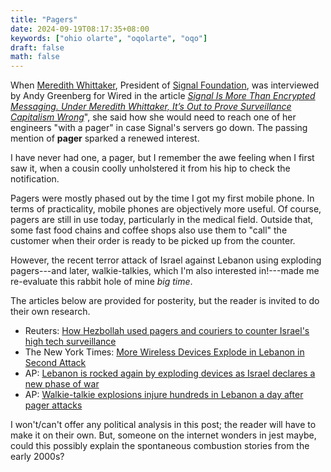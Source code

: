 ```yaml
---
title: "Pagers"
date: 2024-09-19T08:17:35+08:00
keywords: ["ohio olarte", "oqolarte", "oqo"]
draft: false
math: false
---
```


When [Meredith Whittaker](https://mastodon.world/@Mer__edith), President
of [Signal Foundation](https://signal.org/), was interviewed by
Andy Greenberg for Wired in the article
[*Signal Is More Than Encrypted Messaging. Under Meredith Whittaker, It’s Out to Prove Surveillance Capitalism Wrong*](https://www.wired.com/story/meredith-whittaker-signal/)", she said how she would need to reach one of her engineers "with a pager" in case Signal's servers go down.
The passing mention of **pager** sparked a renewed interest.

I have never had one, a pager, but I remember the awe feeling when I
first saw it, when a cousin coolly unholstered it from his hip to check
the notification.

Pagers were mostly phased out by the
time I got my first mobile phone. In terms of practicality, mobile
phones are objectively more useful. Of course, pagers are still in use
today, particularly in the medical field. Outside that, some fast food
chains and coffee shops also use them to "call" the customer when
their order is ready to be picked up from the counter.

However, the recent terror attack of Israel against Lebanon using
exploding pagers---and later, walkie-talkies, which I'm also interested
in!---made me re-evaluate this rabbit hole of mine *big time*.

The articles below are provided for posterity, but the reader is invited
to do their own research.

- Reuters: [How Hezbollah used pagers and couriers to counter Israel's high tech surveillance](https://www.reuters.com/world/middle-east/pagers-drones-how-hezbollah-aims-counter-israels-high-tech-surveillance-2024-07-09/)
- The New York Times: [More Wireless Devices Explode in Lebanon in Second Attack](https://www.nytimes.com/live/2024/09/18/world/israel-hezbollah-gaza-hamas)
- AP: [Lebanon is rocked again by exploding devices as Israel declares a new phase of war](https://apnews.com/article/lebanon-israel-exploding-pagers-hezbollah-syria-ce6af3c2e6de0a0dddfae48634278288)
- AP: [Walkie-talkie explosions injure hundreds in Lebanon a day after pager attacks](https://apnews.com/live/lebanon-syria-pagers-hezbollah-updates)

I won't/can't offer any political analysis in this post; the reader will
have to make it on their own. But, someone on the internet wonders in
jest maybe, could this possibly explain the spontaneous combustion
stories from the early 2000s?
